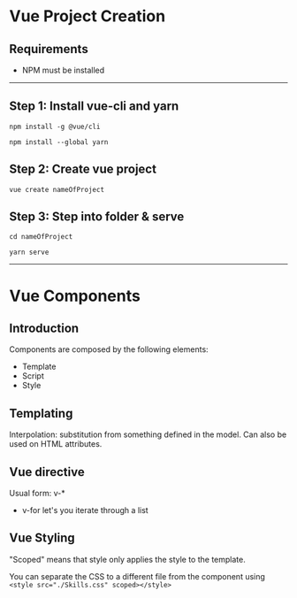 # Vue Project Creation
## Requirements

* NPM must be installed

***

## Step 1: Install vue-cli and yarn
`npm install -g @vue/cli`

`npm install --global yarn`

## Step 2: Create vue project
`vue create nameOfProject`

## Step 3: Step into folder & serve
`cd nameOfProject`

`yarn serve`

***
# Vue Components

## Introduction
Components are composed by the following elements:
* Template
* Script
* Style

## Templating

Interpolation: substitution from something defined in the model. Can also be used on HTML attributes.

## Vue directive

Usual form: v-*

* v-for let's you iterate through a list

## Vue Styling

"Scoped" means that style only applies the style to the template.

You can separate the CSS to a different file from the component using `<style src="./Skills.css" scoped></style>`
